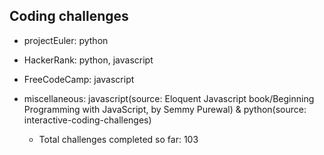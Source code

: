 ## Coding challenges
* projectEuler: python
* HackerRank: python, javascript
* FreeCodeCamp: javascript
* miscellaneous: javascript(source: Eloquent Javascript book/Beginning Programming with JavaScript, by Semmy Purewal) & python(source: interactive-coding-challenges)

  * Total challenges completed so far: 103
